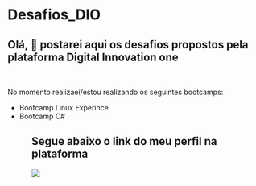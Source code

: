# Desafios_DIO

<meta charset="utf-8">

<h2>Olá, &#x1F44B; postarei aqui os desafios propostos pela plataforma Digital Innovation one </h2>
<br>

No momento realizaei/estou realizando os seguintes bootcamps: 
<ul type = "disc">
  <li> Bootcamp Linux Experince 
  <li> Bootcamp C# 
<ul/>
<h2>Segue abaixo o link do meu perfil na plataforma </h2>

<a href = "https://web.dio.me/users/lulubaroal18?tab=achievements"> <img src = "https://imgs.search.brave.com/MQ24J9LNtBf-GT00ckuWSjTrsNA1vgveVJ1cRKFg8A0/rs:fit:905:225:1/g:ce/aHR0cHM6Ly90c2Ux/Lm1tLmJpbmcubmV0/L3RoP2lkPU9JUC4y/ZFMxRmpJT3ZlZ29a/NXh2UGtxRHJRSGFE/NCZwaWQ9QXBp">
</a>
